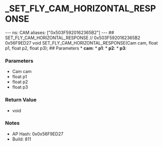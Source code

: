 # _SET_FLY_CAM_HORIZONTAL_RESPONSE

--- ns: CAM aliases: ["0x503F5920162365B2"] --- ## SET_FLY_CAM_HORIZONTAL_RESPONSE  // 0x503F5920162365B2 0x56F9ED27 void SET_FLY_CAM_HORIZONTAL_RESPONSE(Cam cam, float p1, float p2, float p3);   ## Parameters * **cam**: * **p1**: * **p2**: * **p3**:

### Parameters
* Cam cam
* float p1
* float p2
* float p3

### Return Value
* void

### Notes
* AP Hash: 0x0x56F9ED27
* Build: 811

